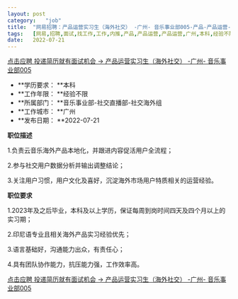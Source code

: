 ```yaml
---
layout:	post
category:	"job"
title:	"网易招聘：产品运营实习生（海外社交） -广州- 音乐事业部005-产品-产品运营-产品运营-广州本科经验不限"
tags:	[网易,招聘,面试,找工作,工作,内推,产品,产品运营,产品运营,广州,本科,经验不限]
date:	2022-07-21
---
```


[点击应聘 投递简历就有面试机会 ->  产品运营实习生（海外社交） -广州- 音乐事业部005](http://mobile.bole.netease.com/bole/boleDetail?id=40058&employeeId=346f03c3cda5f04c&key=all)



- **学历要求： **本科
- **工作年限： **经验不限
- **所属部门： **音乐事业部-社交直播部-社交海外组
- **工作城市： **广州
- **发布日期： **2022-07-21



**职位描述**

1.负责云音乐海外产品本地化，并跟进内容促活用户全流程；

2.参与社交用户数据分析并输出调整结论；

3.关注用户习惯，用户文化及喜好，沉淀海外市场用户特质相关的运营经验。



**职位要求**

1.2023年及之后毕业，本科及以上学历，保证每周到岗时间四天及四个月以上的实习期；

2.印尼语专业且相关海外产品实习经验优先；

3.语言基础好，沟通能力出众，有责任心；

4.具有团队协作能力，抗压能力强，工作效率高。



[点击应聘 投递简历就有面试机会 ->  产品运营实习生（海外社交） -广州- 音乐事业部005](http://mobile.bole.netease.com/bole/boleDetail?id=40058&employeeId=346f03c3cda5f04c&key=all)